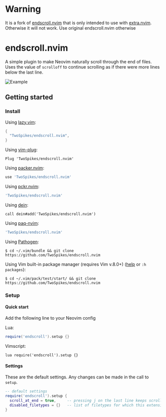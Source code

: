 Warning
==============
It is a fork of [endscroll.nvim](https://github.com/plax-00/endscroll.nvim) that is only intended to use with [extra.nvim](https://github.com/TwoSpikes/extra.nvim). Otherwise it will not work. Use original endscroll.nvim otherwise

endscroll.nvim
==============
A simple plugin to make Neovim naturally scroll through the end of files. Uses the value of `scrolloff` to continue scrolling as if there were more lines below the last line.

![Example](https://i.imgur.com/vzkoJAA.gif)

Getting started
---------------
### Install

Using [lazy.vim](https://github.com/folke/lazy.nvim):
```lua
{
  "TwoSpikes/endscroll.nvim",
}
```

Using [vim-plug](https://github.com/junegunn/vim-plug):
```vim
Plug 'TwoSpikes/endscroll.nvim'
```

Using [packer.nvim](https://github.com/wbthomason/packer.nvim):
```lua
use 'TwoSpikes/endscroll.nvim'
```

Using [pckr.nvim](https://github.com/lewis6991/pckr.nvim):
```lua
'TwoSpikes/endscroll.nvim'
```

Using [dein](https://github.com/Shougo/dein.vim):
```vim
call dein#add('TwoSpikes/endscroll.nvim')
```

Using [paq-nvim](https://github.com/savq/paq-nvim):
```lua
'TwoSpikes/endscroll.nvim'
```

Using [Pathogen](https://github.com/tpope/vim-pathogen):
```console
$ cd ~/.vim/bundle && git clone https://github.com/TwoSpikes/endscroll.nvim
```

Using Vim built-in package manager (requires Vim v.8.0+) ([help](https://vimhelp.org/repeat.txt.html#packages) or `:h packages`):
```console
$ cd ~/.vim/pack/test/start/ && git clone https://github.com/TwoSpikes/endscroll.nvim
```

### Setup
#### Quick start
Add the following line to your Neovim config

Lua:
```lua
require('endscroll').setup {}
```
Vimscript:
```vim
lua require('endscroll').setup {}
```
#### Settings
These are the default settings. Any changes can be made in the call to `setup`.
```lua
-- default settings
require('endscroll').setup {
  scroll_at_end = true,     -- pressing j on the last line keeps scrolling the screen
  disabled_filetypes = {}   -- list of filetypes for which this extension will be disabled
}
```
